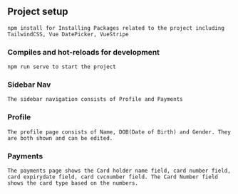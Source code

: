 

## Project setup
```
npm install for Installing Packages related to the project including TailwindCSS, Vue DatePicker, VueStripe
```

### Compiles and hot-reloads for development
```
npm run serve to start the project
```

### Sidebar Nav

```
The sidebar navigation consists of Profile and Payments
```

### Profile

```
The profile page consists of Name, DOB(Date of Birth) and Gender. They are both shown and can be edited.
```

### Payments

```
The payments page shows the Card holder name field, card number field, card expirydate field, card cvcnumber field. The Card Number field shows the card type based on the numbers.
```

